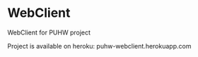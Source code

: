 WebClient
=========

WebClient for PUHW project

Project is available on heroku: puhw-webclient.herokuapp.com
